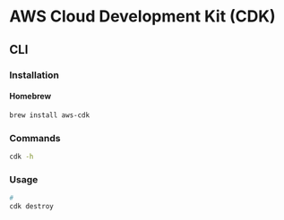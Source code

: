 # AWS Cloud Development Kit (CDK)

## CLI

### Installation

#### Homebrew

```sh
brew install aws-cdk
```

### Commands

```sh
cdk -h
```

### Usage

```sh
#
cdk destroy
```
